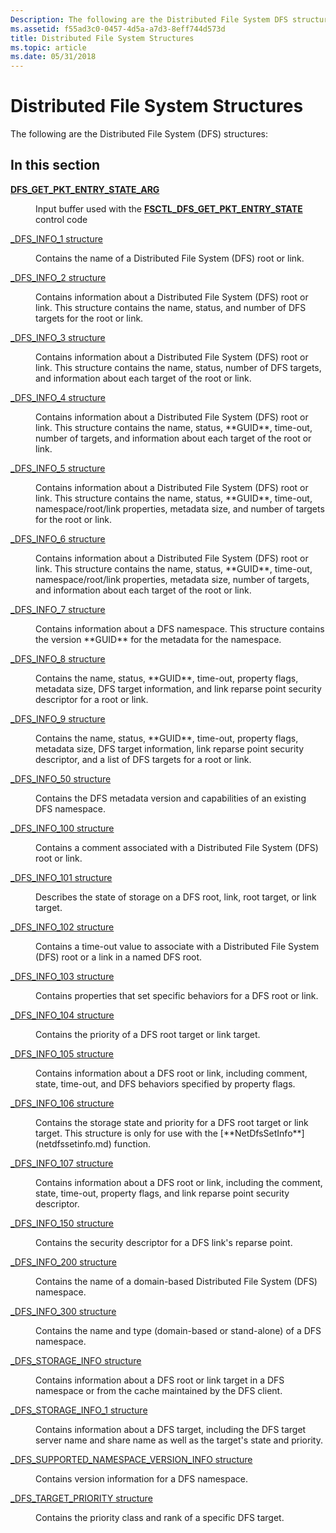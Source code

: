 ```yaml
---
Description: The following are the Distributed File System DFS structures
ms.assetid: f55ad3c0-0457-4d5a-a7d3-8eff744d573d
title: Distributed File System Structures
ms.topic: article
ms.date: 05/31/2018
---
```


# Distributed File System Structures

The following are the Distributed File System (DFS) structures:

## In this section

<dl> <dt>

[**DFS_GET_PKT_ENTRY_STATE_ARG**](/windows/desktop/api/lmdfs/ns-lmdfs-get_pkt_entry_state_arg)
</dt> <dd>

Input buffer used with the [**FSCTL_DFS_GET_PKT_ENTRY_STATE**](fsctl-dfs-get-pkt-entry-state.md) control code
</dd> <dt>

[_DFS_INFO_1 structure](/windows/desktop/api/lmdfs/ns-lmdfs-dfs_info_1)
</dt> <dd>
Contains the name of a Distributed File System (DFS) root or link.

</dd> <dt>

[_DFS_INFO_2 structure](/windows/desktop/api/lmdfs/ns-lmdfs-dfs_info_2)
</dt> <dd>
Contains information about a Distributed File System (DFS) root or link. This structure contains the name, status, and number of DFS targets for the root or link.

</dd> <dt>

[_DFS_INFO_3 structure](/windows/desktop/api/lmdfs/ns-lmdfs-dfs_info_3)
</dt> <dd>
Contains information about a Distributed File System (DFS) root or link. This structure contains the name, status, number of DFS targets, and information about each target of the root or link.

</dd> <dt>

[_DFS_INFO_4 structure](/windows/desktop/api/lmdfs/ns-lmdfs-dfs_info_4)
</dt> <dd>
Contains information about a Distributed File System (DFS) root or link. This structure contains the name, status, **GUID**, time-out, number of targets, and information about each target of the root or link.

</dd> <dt>

[_DFS_INFO_5 structure](/windows/desktop/api/lmdfs/ns-lmdfs-dfs_info_5)
</dt> <dd>
Contains information about a Distributed File System (DFS) root or link. This structure contains the name, status, **GUID**, time-out, namespace/root/link properties, metadata size, and number of targets for the root or link.

</dd> <dt>

[_DFS_INFO_6 structure](/windows/desktop/api/lmdfs/ns-lmdfs-dfs_info_6)
</dt> <dd>
Contains information about a Distributed File System (DFS) root or link. This structure contains the name, status, **GUID**, time-out, namespace/root/link properties, metadata size, number of targets, and information about each target of the root or link.

</dd> <dt>

[_DFS_INFO_7 structure](/windows/desktop/api/lmdfs/ns-lmdfs-dfs_info_7)
</dt> <dd>
Contains information about a DFS namespace. This structure contains the version **GUID** for the metadata for the namespace.

</dd> <dt>

[_DFS_INFO_8 structure](/windows/desktop/api/lmdfs/ns-lmdfs-dfs_info_8)
</dt> <dd>
Contains the name, status, **GUID**, time-out, property flags, metadata size, DFS target information, and link reparse point security descriptor for a root or link.

</dd> <dt>

[_DFS_INFO_9 structure](/windows/desktop/api/lmdfs/ns-lmdfs-dfs_info_9)
</dt> <dd>
Contains the name, status, **GUID**, time-out, property flags, metadata size, DFS target information, link reparse point security descriptor, and a list of DFS targets for a root or link.

</dd> <dt>

[_DFS_INFO_50 structure](/windows/desktop/api/lmdfs/ns-lmdfs-dfs_info_50)
</dt> <dd>
Contains the DFS metadata version and capabilities of an existing DFS namespace.

</dd> <dt>

[_DFS_INFO_100 structure](/windows/desktop/api/lmdfs/ns-lmdfs-dfs_info_100)
</dt> <dd>
Contains a comment associated with a Distributed File System (DFS) root or link.

</dd> <dt>

[_DFS_INFO_101 structure](/windows/desktop/api/lmdfs/ns-lmdfs-dfs_info_101)
</dt> <dd>
Describes the state of storage on a DFS root, link, root target, or link target.

</dd> <dt>

[_DFS_INFO_102 structure](/windows/desktop/api/lmdfs/ns-lmdfs-dfs_info_102)
</dt> <dd>
Contains a time-out value to associate with a Distributed File System (DFS) root or a link in a named DFS root.

</dd> <dt>

[_DFS_INFO_103 structure](/windows/desktop/api/lmdfs/ns-lmdfs-dfs_info_103)
</dt> <dd>
Contains properties that set specific behaviors for a DFS root or link.

</dd> <dt>

[_DFS_INFO_104 structure](/windows/desktop/api/lmdfs/ns-lmdfs-dfs_info_104)
</dt> <dd>
Contains the priority of a DFS root target or link target.

</dd> <dt>

[_DFS_INFO_105 structure](/windows/desktop/api/lmdfs/ns-lmdfs-dfs_info_105)
</dt> <dd>
Contains information about a DFS root or link, including comment, state, time-out, and DFS behaviors specified by property flags.

</dd> <dt>

[_DFS_INFO_106 structure](/windows/desktop/api/lmdfs/ns-lmdfs-dfs_info_106)
</dt> <dd>
Contains the storage state and priority for a DFS root target or link target. This structure is only for use with the [**NetDfsSetInfo**](netdfssetinfo.md) function.

</dd> <dt>

[_DFS_INFO_107 structure](/windows/desktop/api/lmdfs/ns-lmdfs-dfs_info_107)
</dt> <dd>
Contains information about a DFS root or link, including the comment, state, time-out, property flags, and link reparse point security descriptor.

</dd> <dt>

[_DFS_INFO_150 structure](/windows/desktop/api/lmdfs/ns-lmdfs-dfs_info_150)
</dt> <dd>
Contains the security descriptor for a DFS link's reparse point.

</dd> <dt>

[_DFS_INFO_200 structure](/windows/desktop/api/lmdfs/ns-lmdfs-dfs_info_200)
</dt> <dd>
Contains the name of a domain-based Distributed File System (DFS) namespace.

</dd> <dt>

[_DFS_INFO_300 structure](/windows/desktop/api/lmdfs/ns-lmdfs-dfs_info_300)
</dt> <dd>
Contains the name and type (domain-based or stand-alone) of a DFS namespace.

</dd> <dt>

[_DFS_STORAGE_INFO structure](/windows/desktop/api/lmdfs/ns-lmdfs-dfs_storage_info)
</dt> <dd>
Contains information about a DFS root or link target in a DFS namespace or from the cache maintained by the DFS client.

</dd> <dt>

[_DFS_STORAGE_INFO_1 structure](/windows/desktop/api/lmdfs/ns-lmdfs-dfs_storage_info_1)
</dt> <dd>
Contains information about a DFS target, including the DFS target server name and share name as well as the target's state and priority.

</dd> <dt>

[_DFS_SUPPORTED_NAMESPACE_VERSION_INFO structure](/windows/desktop/api/lmdfs/ns-lmdfs-dfs_supported_namespace_version_info)
</dt> <dd>
Contains version information for a DFS namespace.

</dd> <dt>

[_DFS_TARGET_PRIORITY structure](/windows/desktop/api/lmdfs/ns-lmdfs-dfs_target_priority)
</dt> <dd>
Contains the priority class and rank of a specific DFS target.

</dd> </dl>
